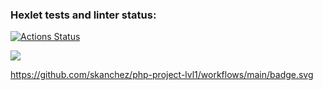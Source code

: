 ### Hexlet tests and linter status:
[![Actions Status](https://github.com/Skanchez/php-project-lvl1/workflows/hexlet-check/badge.svg)](https://github.com/Skanchez/php-project-lvl1/actions)

<a href="https://codeclimate.com/github/codeclimate/codeclimate/maintainability"><img src="https://api.codeclimate.com/v1/badges/a99a88d28ad37a79dbf6/maintainability" /></a>

https://github.com/skanchez/php-project-lvl1/workflows/main/badge.svg
